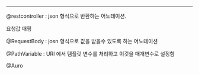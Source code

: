 ___
@restcontroller : json 형식으로 반환하는 어노테이션.

요청값 매핑

@RequestBody : josn 형식으로 값을 받을수 있도록 하는 어노테이션

@PathVariable : URI 에서 템플릿 변수를 처리하고 이것을 매개변수로 설정함

@Auro